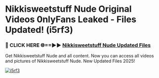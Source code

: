 # Nikkisweetstuff Nude Original Videos 0nlyFans Leaked - Files Updated! (i5rf3)

<h3>🔴 CLICK HERE 🌐==►► <a href="https://tinyurl.com/4mcuefdz" rel="nofollow">Nikkisweetstuff Nude Updated Files</a></h3>

Get Nikkisweetstuff Nude and all content. Now you can access all videos and pictures of Nikkisweetstuff Nude. New Updated Files 2025!

[![i5rf3](https://i.imgur.com/StAQSOY.gif)](https://tinyurl.com/4mcuefdz)
